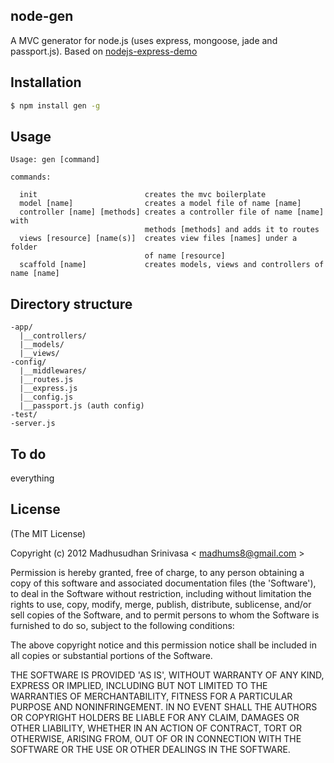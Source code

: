 ## node-gen
A MVC generator for node.js (uses express, mongoose, jade and passport.js). Based on [nodejs-express-demo](http://github.com/madhums/nodejs-express-mongoose-demo)

## Installation

```sh
$ npm install gen -g
```

## Usage

```
Usage: gen [command]

commands:

  init                        creates the mvc boilerplate
  model [name]                creates a model file of name [name]
  controller [name] [methods] creates a controller file of name [name] with
                              methods [methods] and adds it to routes
  views [resource] [name(s)]  creates view files [names] under a folder
                              of name [resource]
  scaffold [name]             creates models, views and controllers of name [name]
```

## Directory structure

```
-app/
  |__controllers/
  |__models/
  |__views/
-config/
  |__middlewares/
  |__routes.js
  |__express.js
  |__config.js
  |__passport.js (auth config)
-test/
-server.js
```

## To do
everything

## License
(The MIT License)

Copyright (c) 2012 Madhusudhan Srinivasa < [madhums8@gmail.com](mailto:madhums8@gmail.com) >

Permission is hereby granted, free of charge, to any person obtaining a copy of this software and associated documentation files (the 'Software'), to deal in the Software without restriction, including without limitation the rights to use, copy, modify, merge, publish, distribute, sublicense, and/or sell copies of the Software, and to permit persons to whom the Software is furnished to do so, subject to the following conditions:

The above copyright notice and this permission notice shall be included in all copies or substantial portions of the Software.

THE SOFTWARE IS PROVIDED 'AS IS', WITHOUT WARRANTY OF ANY KIND, EXPRESS OR IMPLIED, INCLUDING BUT NOT LIMITED TO THE WARRANTIES OF MERCHANTABILITY, FITNESS FOR A PARTICULAR PURPOSE AND NONINFRINGEMENT. IN NO EVENT SHALL THE AUTHORS OR COPYRIGHT HOLDERS BE LIABLE FOR ANY CLAIM, DAMAGES OR OTHER LIABILITY, WHETHER IN AN ACTION OF CONTRACT, TORT OR OTHERWISE, ARISING FROM, OUT OF OR IN CONNECTION WITH THE SOFTWARE OR THE USE OR OTHER DEALINGS IN THE SOFTWARE.
